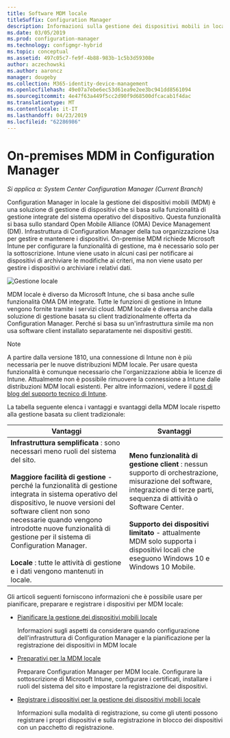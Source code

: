 ```yaml
---
title: Software MDM locale
titleSuffix: Configuration Manager
description: Informazioni sulla gestione dei dispositivi mobili in locale, una soluzione di gestione di dispositivi in Configuration Manager
ms.date: 03/05/2019
ms.prod: configuration-manager
ms.technology: configmgr-hybrid
ms.topic: conceptual
ms.assetid: 497c05c7-fe9f-4b88-983b-1c5b3d59308e
author: aczechowski
ms.author: aaroncz
manager: dougeby
ms.collection: M365-identity-device-management
ms.openlocfilehash: 49e07a7ebe6ec53d61ea9e2ee3bc941dd8561094
ms.sourcegitcommit: 4e47f63a449f5cc2d90f9d68500dfcacab1f4dac
ms.translationtype: MT
ms.contentlocale: it-IT
ms.lasthandoff: 04/23/2019
ms.locfileid: "62286986"
---
```

# <a name="on-premises-mdm-in-configuration-manager"></a>On-premises MDM in Configuration Manager

*Si applica a: System Center Configuration Manager (Current Branch)*

Configuration Manager in locale la gestione dei dispositivi mobili (MDM) è una soluzione di gestione di dispositivi che si basa sulla funzionalità di gestione integrate del sistema operativo del dispositivo. Questa funzionalità si basa sullo standard Open Mobile Alliance (OMA) Device Management (DM). Infrastruttura di Configuration Manager della tua organizzazione Usa per gestire e mantenere i dispositivi. On-premise MDM richiede Microsoft Intune per configurare la funzionalità di gestione, ma è necessario solo per la sottoscrizione. Intune viene usato in alcuni casi per notificare ai dispositivi di archiviare le modifiche ai criteri, ma non viene usato per gestire i dispositivi o archiviare i relativi dati.  

![Gestione locale](media/On-premises-conceptual.png)  

MDM locale è diverso da Microsoft Intune, che si basa anche sulle funzionalità OMA DM integrate. Tutte le funzioni di gestione in Intune vengono fornite tramite i servizi cloud. MDM locale è diversa anche dalla soluzione di gestione basata su client tradizionalmente offerta da Configuration Manager. Perché si basa su un'infrastruttura simile ma non usa software client installato separatamente nei dispositivi gestiti.  

> [!Note]  
> A partire dalla versione 1810, una connessione di Intune non è più necessaria per le nuove distribuzioni MDM locale.<!--3607730, fka 1359124--> Per usare questa funzionalità è comunque necessario che l'organizzazione abbia le licenze di Intune. Attualmente non è possibile rimuovere la connessione a Intune dalle distribuzioni MDM locali esistenti. Per altre informazioni, vedere il [post di blog del supporto tecnico di Intune](https://techcommunity.microsoft.com/t5/Intune-Customer-Success/Move-from-Hybrid-Mobile-Device-Management-to-Intune-on-Azure/ba-p/280150).  

La tabella seguente elenca i vantaggi e svantaggi della MDM locale rispetto alla gestione basata su client tradizionale:  

|Vantaggi|Svantaggi|  
|----------------|-------------------|  
|**Infrastruttura semplificata** : sono necessari meno ruoli del sistema del sito.<br /><br /> **Maggiore facilità di gestione** - perché la funzionalità di gestione integrata in sistema operativo del dispositivo, le nuove versioni del software client non sono necessarie quando vengono introdotte nuove funzionalità di gestione per il sistema di Configuration Manager.<br /><br /> **Locale** : tutte le attività di gestione e i dati vengono mantenuti in locale.|**Meno funzionalità di gestione client** : nessun supporto di orchestrazione, misurazione del software, integrazione di terze parti, sequenza di attività o Software Center.<br /><br /> **Supporto dei dispositivi limitato** - attualmente MDM solo supporta i dispositivi locali che eseguono Windows 10 e Windows 10 Mobile.|  

Gli articoli seguenti forniscono informazioni che è possibile usare per pianificare, preparare e registrare i dispositivi per MDM locale:  

- [Pianificare la gestione dei dispositivi mobili locale](/sccm/mdm/plan-design/plan-on-premises-mdm)  

    Informazioni sugli aspetti da considerare quando configurazione dell'infrastruttura di Configuration Manager e la pianificazione per la registrazione dei dispositivi in MDM locale  

- [Preparativi per la MDM locale](/sccm/mdm/get-started/preparation-steps-for-on-premises-mdm)  

    Preparare Configuration Manager per MDM locale. Configurare la sottoscrizione di Microsoft Intune, configurare i certificati, installare i ruoli del sistema del sito e impostare la registrazione dei dispositivi.  

- [Registrare i dispositivi per la gestione dei dispositivi mobili locale](/sccm/mdm/deploy-use/enroll-devices-on-premises-mdm)  

    Informazioni sulla modalità di registrazione, su come gli utenti possono registrare i propri dispositivi e sulla registrazione in blocco dei dispositivi con un pacchetto di registrazione.  

